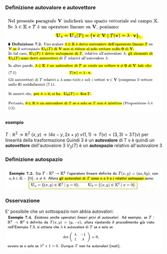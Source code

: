 ### Definizione autovalore e autovettore
![placeholder](./imgs/Pasted_image_20231027091347.png)
![placeholder](./imgs/Pasted_image_20231028093418.png)
#### esempio
$T: \mathbb R^2 \to \mathbb R^2$
$(x,y) \to (4x-y, 2x+y)$
$v(1,1) \to T(v) = (3,3) = 3T(v)$ per linearità della trasformazione
Quindi 3 è un __**autovalore**__ di T
v è quindi un **autovettore** dell'autovalore 3
$V_3(T)$ è un **autospazio** relativo all'autovalore 3

### Definizione autospazio
![placeholder](./imgs/Pasted_image_20231028092957.png)

### Osservazione
E' possibile che un sottospazio non abbia autovalori:
![placeholder](./imgs/Pasted_image_20231028093109.png)

